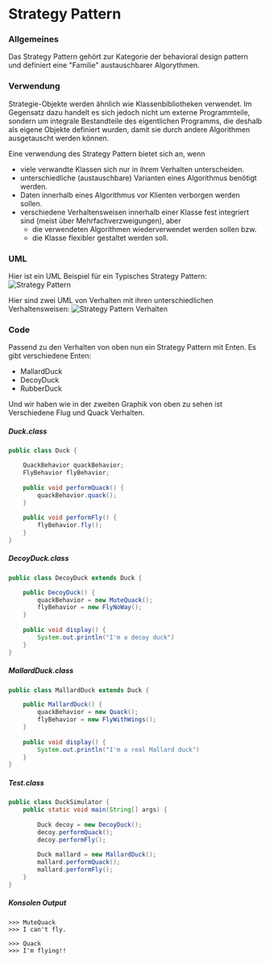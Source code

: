 # Strategy Pattern

### Allgemeines
Das Strategy Pattern gehört zur Kategorie der behavioral design pattern und definiert eine "Familie" austauschbarer Algorythmen.
### Verwendung
Strategie-Objekte werden ähnlich wie Klassenbibliotheken verwendet. Im Gegensatz dazu handelt es sich jedoch nicht um externe Programmteile, sondern um integrale Bestandteile des eigentlichen Programms, die deshalb als eigene Objekte definiert wurden, damit sie durch andere Algorithmen ausgetauscht werden können.

Eine verwendung des Strategy Pattern bietet sich an, wenn
- viele verwandte Klassen sich nur in ihrem Verhalten unterscheiden.
- unterschiedliche (austauschbare) Varianten eines Algorithmus benötigt werden.
- Daten innerhalb eines Algorithmus vor Klienten verborgen werden sollen.
- verschiedene Verhaltensweisen innerhalb einer Klasse fest integriert sind (meist über Mehrfachverzweigungen), aber
	-  die verwendeten Algorithmen wiederverwendet werden sollen bzw.
	-  die Klasse flexibler gestaltet werden soll.

### UML 
Hier ist ein UML Beispiel für ein Typisches Strategy Pattern:
![Strategy Pattern](https://i.imgur.com/RMoV0aZ.png)

Hier sind zwei UML von Verhalten mit ihren unterschiedlichen Verhaltensweisen:
![Strategy Pattern Verhalten](https://i.imgur.com/PhAKit6.png)

### Code
Passend zu den Verhalten von oben nun ein Strategy Pattern mit Enten.
Es gibt verschiedene Enten:
- MallardDuck
- DecoyDuck
- RubberDuck

Und wir haben wie in der zweiten Graphik von oben zu sehen ist Verschiedene Flug und Quack Verhalten.

##### Duck.class
```java
public class Duck {

	QuackBehavior quackBehavior;
    FlyBehavior flyBehavior;
    
    public void performQuack() {
    	quackBehavior.quack();
    }
    
    public void performFly() {
    	flyBehavior.fly();
    }
}
```
##### DecoyDuck.class
```java
public class DecoyDuck extends Duck {

	public DecoyDuck() {
    	quackBehavior = new MuteQuack();
        flyBehavior = new FlyNoWay();
    }
    
    public void display() {
    	System.out.println("I'm a decoy duck")
    }
}
```
##### MallardDuck.class
```java
public class MallardDuck extends Duck {

	public MallardDuck() {
    	quackBehavior = new Quack();
        flyBehavior = new FlyWithWings();
    }
    
    public void display() {
    	System.out.println("I'm a real Mallard duck")
    }
}
```
##### Test.class
```java
public class DuckSimulator {
	public static void main(String[] args) {
    
    	Duck decoy = new DecoyDuck();
        decoy.performQuack();
        decoy.performFly();
        
        Duck mallard = new MallardDuck();
        mallard.performQuack();
        mallard.performFly();
    }
}
```

##### Konsolen Output
```
>>> MuteQuack
>>> I can't fly.

>>> Quack
>>> I'm flying!!
```